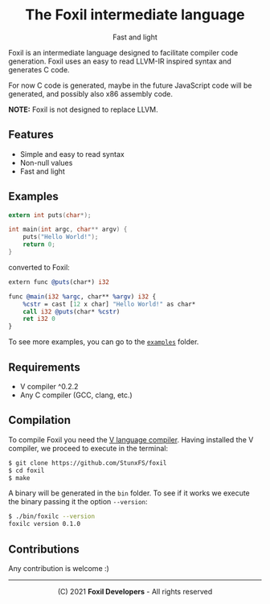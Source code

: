<div align="center">

# The Foxil intermediate language 

Fast and light

</div>

Foxil is an intermediate language designed to facilitate compiler code generation. Foxil
uses an easy to read LLVM-IR inspired syntax and generates C code.

For now C code is generated, maybe in the future JavaScript code will be generated, and
possibly also x86 assembly code.

**NOTE:** Foxil is not designed to replace LLVM.

## Features

* Simple and easy to read syntax
* Non-null values
* Fast and light

## Examples

```c
extern int puts(char*);

int main(int argc, char** argv) {
    puts("Hello World!");
    return 0;
}
```

converted to Foxil:

```llvm
extern func @puts(char*) i32

func @main(i32 %argc, char** %argv) i32 {
    %cstr = cast [12 x char] "Hello World!" as char*
    call i32 @puts(char* %cstr)
    ret i32 0
}
```

To see more examples, you can go to the [`examples`](examples/) folder.

## Requirements

* V compiler ^0.2.2
* Any C compiler (GCC, clang, etc.)

## Compilation

To compile Foxil you need the [V language compiler](https://github.com/vlang/v).
Having installed the V compiler, we proceed to execute in the terminal:

```bash
$ git clone https://github.com/StunxFS/foxil
$ cd foxil
$ make
```

A binary will be generated in the `bin` folder. To see if it works we execute the
binary passing it the option `--version`:

```bash
$ ./bin/foxilc --version
foxilc version 0.1.0
```

## Contributions

Any contribution is welcome :)

* * *

<div align="center">

(C) 2021 **Foxil Developers** - All rights reserved

</div>
